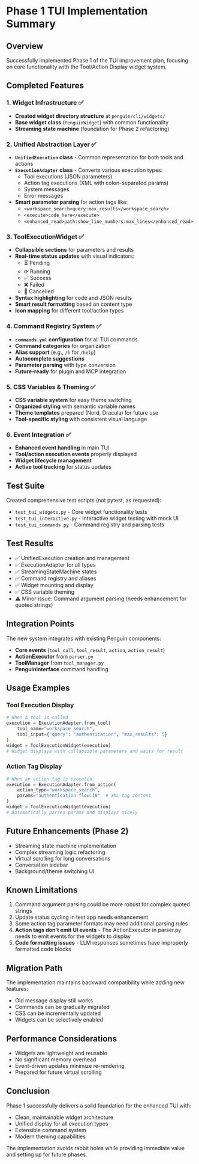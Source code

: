 # Phase 1 TUI Implementation Summary

## Overview
Successfully implemented Phase 1 of the TUI improvement plan, focusing on core functionality with the Tool/Action Display widget system.

## Completed Features

### 1. Widget Infrastructure ✅
- **Created widget directory structure** at `penguin/cli/widgets/`
- **Base widget class** (`PenguinWidget`) with common functionality
- **Streaming state machine** (foundation for Phase 2 refactoring)

### 2. Unified Abstraction Layer ✅
- **`UnifiedExecution` class** - Common representation for both tools and actions
- **`ExecutionAdapter` class** - Converts various execution types:
  - Tool executions (JSON parameters)
  - Action tag executions (XML with colon-separated params)
  - System messages
  - Error messages
- **Smart parameter parsing** for action tags like:
  - `<workspace_search>query:max_results</workspace_search>`
  - `<execute>code_here</execute>`
  - `<enhanced_read>path:show_line_numbers:max_lines</enhanced_read>`

### 3. ToolExecutionWidget ✅
- **Collapsible sections** for parameters and results
- **Real-time status updates** with visual indicators:
  - ⏳ Pending
  - ⟳ Running  
  - ✅ Success
  - ❌ Failed
  - 🚫 Cancelled
- **Syntax highlighting** for code and JSON results
- **Smart result formatting** based on content type
- **Icon mapping** for different tool/action types

### 4. Command Registry System ✅
- **`commands.yml` configuration** for all TUI commands
- **Command categories** for organization
- **Alias support** (e.g., `/h` for `/help`)
- **Autocomplete suggestions** 
- **Parameter parsing** with type conversion
- **Future-ready** for plugin and MCP integration

### 5. CSS Variables & Theming ✅
- **CSS variable system** for easy theme switching
- **Organized styling** with semantic variable names
- **Theme templates** prepared (Nord, Dracula) for future use
- **Tool-specific styling** with consistent visual language

### 6. Event Integration ✅
- **Enhanced event handling** in main TUI
- **Tool/action execution events** properly displayed
- **Widget lifecycle management**
- **Active tool tracking** for status updates

## Test Suite
Created comprehensive test scripts (not pytest, as requested):
- `test_tui_widgets.py` - Core widget functionality tests
- `test_tui_interactive.py` - Interactive widget testing with mock UI
- `test_tui_commands.py` - Command registry and parsing tests

## Test Results
- ✅ UnifiedExecution creation and management
- ✅ ExecutionAdapter for all types
- ✅ StreamingStateMachine states
- ✅ Command registry and aliases
- ✅ Widget mounting and display
- ✅ CSS variable theming
- ⚠️ Minor issue: Command argument parsing (needs enhancement for quoted strings)

## Integration Points
The new system integrates with existing Penguin components:
- **Core events** (`tool_call`, `tool_result`, `action`, `action_result`)
- **ActionExecutor** from `parser.py`
- **ToolManager** from `tool_manager.py`
- **PenguinInterface** command handling

## Usage Examples

### Tool Execution Display
```python
# When a tool is called
execution = ExecutionAdapter.from_tool(
    tool_name="workspace_search",
    tool_input={"query": "authentication", "max_results": 5}
)
widget = ToolExecutionWidget(execution)
# Widget displays with collapsible parameters and waits for result
```

### Action Tag Display
```python
# When an action tag is executed
execution = ExecutionAdapter.from_action(
    action_type="workspace_search",
    params="authentication flow:10"  # XML tag content
)
widget = ToolExecutionWidget(execution)
# Automatically parses params and displays nicely
```

## Future Enhancements (Phase 2)
- Streaming state machine implementation
- Complex streaming logic refactoring  
- Virtual scrolling for long conversations
- Conversation sidebar
- Background/theme switching UI

## Known Limitations
1. Command argument parsing could be more robust for complex quoted strings
2. Update status cycling in test app needs enhancement
3. Some action tag parameter formats may need additional parsing rules
4. **Action tags don't emit UI events** - The ActionExecutor in parser.py needs to emit events for the widgets to display
5. **Code formatting issues** - LLM responses sometimes have improperly formatted code blocks

## Migration Path
The implementation maintains backward compatibility while adding new features:
- Old message display still works
- Commands can be gradually migrated
- CSS can be incrementally updated
- Widgets can be selectively enabled

## Performance Considerations
- Widgets are lightweight and reusable
- No significant memory overhead
- Event-driven updates minimize re-rendering
- Prepared for future virtual scrolling

## Conclusion
Phase 1 successfully delivers a solid foundation for the enhanced TUI with:
- Clean, maintainable widget architecture
- Unified display for all execution types
- Extensible command system
- Modern theming capabilities

The implementation avoids rabbit holes while providing immediate value and setting up for future phases.
